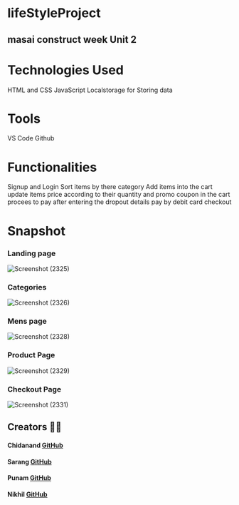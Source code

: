 # lifeStyleProject

## masai construct week Unit 2

# Technologies Used
HTML and CSS
JavaScript
Localstorage for Storing data

# Tools
VS Code
Github
# Functionalities
Signup and Login
Sort items by there category
Add items into the cart
update items price according to their quantity and promo coupon in the cart
procees to pay after entering the dropout details
pay by debit card
checkout
 # Snapshot
 ### Landing page
 ![Screenshot (2325)](https://user-images.githubusercontent.com/93377379/153642532-edb3c05a-9a9c-400f-bbdf-098b84f7bf99.png)
 ### Categories 
![Screenshot (2326)](https://user-images.githubusercontent.com/93377379/153642687-9da8a26b-5f52-439c-ae30-fc176f637de6.png)
  ### Mens page
![Screenshot (2328)](https://user-images.githubusercontent.com/93377379/153642798-da8dde02-57c6-40d3-96f1-cd738b6a3e31.png)

 ### Product Page
![Screenshot (2329)](https://user-images.githubusercontent.com/93377379/153642949-c0e2c0a7-b2b7-4f08-91a5-ebdb520c67c4.png)

 ### Checkout Page
![Screenshot (2331)](https://user-images.githubusercontent.com/93377379/153643038-711440d3-4e3d-4f5b-8dc1-fa97874a91c7.png)


## Creators  🤝🏻	

#### Chidanand  [GitHub](https://github.com/cSahu14) 

#### Sarang [GitHub](https://github.com/sarang999)

#### Punam [GitHub](https://github.com/Punammehra)

#### Nikhil [GitHub](https://github.com/NikhilTiwari29)

